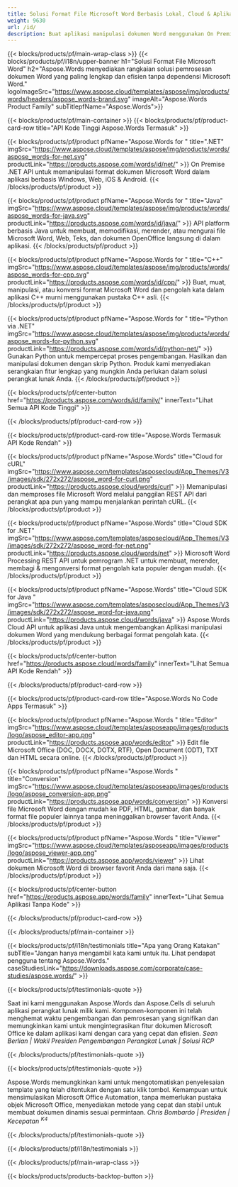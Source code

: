 ```yaml
---
title: Solusi Format File Microsoft Word Berbasis Lokal, Cloud & Aplikasi 
weight: 9630
url: /id/
description: Buat aplikasi manipulasi dokumen Word menggunakan On Premise atau Cloud API atau cukup gunakan aplikasi lintas platform untuk melihat membandingkan, memeriksa, atau mengonversi file Word
---
```


{{< blocks/products/pf/main-wrap-class >}}
{{< blocks/products/pf/i18n/upper-banner h1="Solusi Format File Microsoft Word" h2="Aspose.Words menyediakan rangkaian solusi pemrosesan dokumen Word yang paling lengkap dan efisien tanpa dependensi Microsoft Word." logoImageSrc="https://www.aspose.cloud/templates/aspose/img/products/words/headers/aspose_words-brand.svg" imageAlt="Aspose.Words Product Family" subTitlepfName="Aspose.Words">}}

{{< blocks/products/pf/main-container >}}
{{< blocks/products/pf/product-card-row title="API Kode Tinggi Aspose.Words Termasuk" >}}

{{< blocks/products/pf/product pfName="Aspose.Words for " title=".NET" imgSrc="https://www.aspose.cloud/templates/aspose/img/products/words/aspose_words-for-net.svg" productLink="https://products.aspose.com/words/id/net/" >}}
On Premise .NET API untuk memanipulasi format dokumen Microsoft Word dalam aplikasi berbasis Windows, Web, iOS & Android.
{{< /blocks/products/pf/product >}}

{{< blocks/products/pf/product pfName="Aspose.Words for " title="Java" imgSrc="https://www.aspose.cloud/templates/aspose/img/products/words/aspose_words-for-java.svg" productLink="https://products.aspose.com/words/id/java/" >}}
API platform berbasis Java untuk membuat, memodifikasi, merender, atau mengurai file Microsoft Word, Web, Teks, dan dokumen OpenOffice langsung di dalam aplikasi.
{{< /blocks/products/pf/product >}}

{{< blocks/products/pf/product pfName="Aspose.Words for " title="C++" imgSrc="https://www.aspose.cloud/templates/aspose/img/products/words/aspose_words-for-cpp.svg" productLink="https://products.aspose.com/words/id/cpp/" >}}
Buat, muat, manipulasi, atau konversi format Microsoft Word dan pengolah kata dalam aplikasi C++ murni menggunakan pustaka C++ asli.
{{< /blocks/products/pf/product >}}

{{< blocks/products/pf/product pfName="Aspose.Words for " title="Python via .NET" imgSrc="https://www.aspose.cloud/templates/aspose/img/products/words/aspose_words-for-python.svg" productLink="https://products.aspose.com/words/id/python-net/" >}}
Gunakan Python untuk mempercepat proses pengembangan. Hasilkan dan manipulasi dokumen dengan skrip Python. Produk kami menyediakan serangkaian fitur lengkap yang mungkin Anda perlukan dalam solusi perangkat lunak Anda.
{{< /blocks/products/pf/product >}}

{{< blocks/products/pf/center-button href="https://products.aspose.com/words/id/family/" innerText="Lihat Semua API Kode Tinggi" >}}

{{< /blocks/products/pf/product-card-row >}}

{{< blocks/products/pf/product-card-row title="Aspose.Words Termasuk API Kode Rendah" >}}

{{< blocks/products/pf/product pfName="Aspose.Words" title="Cloud for cURL" imgSrc="https://www.aspose.com/templates/asposecloud/App_Themes/V3/images/sdk/272x272/aspose_word-for-curl.png" productLink="https://products.aspose.cloud/words/curl" >}}
Memanipulasi dan memproses file Microsoft Word melalui panggilan REST API dari perangkat apa pun yang mampu menjalankan perintah cURL.
{{< /blocks/products/pf/product >}}

{{< blocks/products/pf/product pfName="Aspose.Words" title="Cloud SDK for .NET" imgSrc="https://www.aspose.com/templates/asposecloud/App_Themes/V3/images/sdk/272x272/aspose_word-for-net.png" productLink="https://products.aspose.cloud/words/net" >}}
Microsoft Word Processing REST API untuk pemrogram .NET untuk membuat, merender, membagi & mengonversi format pengolah kata populer dengan mudah.
{{< /blocks/products/pf/product >}}

{{< blocks/products/pf/product pfName="Aspose.Words" title="Cloud SDK for Java " imgSrc="https://www.aspose.com/templates/asposecloud/App_Themes/V3/images/sdk/272x272/aspose_word-for-java.png" productLink="https://products.aspose.cloud/words/java" >}}
Aspose.Words Cloud API untuk aplikasi Java untuk mengembangkan Aplikasi manipulasi dokumen Word yang mendukung berbagai format pengolah kata.
{{< /blocks/products/pf/product >}}

{{< blocks/products/pf/center-button href="https://products.aspose.cloud/words/family" innerText="Lihat Semua API Kode Rendah" >}}

{{< /blocks/products/pf/product-card-row >}}

{{< blocks/products/pf/product-card-row title="Aspose.Words No Code Apps Termasuk" >}}

{{< blocks/products/pf/product pfName="Aspose.Words " title="Editor" imgSrc="https://www.aspose.cloud/templates/asposeapp/images/products/logo/aspose_editor-app.png" productLink="https://products.aspose.app/words/editor" >}}
Edit file Microsoft Office (DOC, DOCX, DOTX, RTF), Open Document (ODT), TXT dan HTML secara online.
{{< /blocks/products/pf/product >}}

{{< blocks/products/pf/product pfName="Aspose.Words " title="Conversion" imgSrc="https://www.aspose.cloud/templates/asposeapp/images/products/logo/aspose_conversion-app.png" productLink="https://products.aspose.app/words/conversion" >}}
Konversi file Microsoft Word dengan mudah ke PDF, HTML, gambar, dan banyak format file populer lainnya tanpa meninggalkan browser favorit Anda.
{{< /blocks/products/pf/product >}}

{{< blocks/products/pf/product pfName="Aspose.Words " title="Viewer" imgSrc="https://www.aspose.cloud/templates/asposeapp/images/products/logo/aspose_viewer-app.png" productLink="https://products.aspose.app/words/viewer" >}}
Lihat dokumen Microsoft Word di browser favorit Anda dari mana saja.
{{< /blocks/products/pf/product >}}

{{< blocks/products/pf/center-button href="https://products.aspose.app/words/family" innerText="Lihat Semua Aplikasi Tanpa Kode" >}}

{{< /blocks/products/pf/product-card-row >}}

{{< /blocks/products/pf/main-container >}}

{{< blocks/products/pf/i18n/testimonials title="Apa yang Orang Katakan" subTitle="Jangan hanya mengambil kata kami untuk itu. Lihat pendapat pengguna tentang Aspose.Words." caseStudiesLink="https://downloads.aspose.com/corporate/case-studies/aspose.words/" >}}

{{< blocks/products/pf/testimonials-quote >}}
<p class="first">
 Saat ini kami menggunakan Aspose.Words dan Aspose.Cells di seluruh aplikasi perangkat lunak milik kami. Komponen-komponen ini telah menghemat waktu pengembangan dan pemrosesan yang signifikan dan memungkinkan kami untuk mengintegrasikan fitur dokumen Microsoft Office ke dalam aplikasi kami dengan cara yang cepat dan efisien.
 <em>
  Sean Berlian | Wakil Presiden Pengembangan Perangkat Lunak | Solusi RCP
 </em>
</p>

{{< /blocks/products/pf/testimonials-quote >}}

{{< blocks/products/pf/testimonials-quote >}}
<p class="second">
 Aspose.Words memungkinkan kami untuk mengotomatiskan penyelesaian template yang telah ditentukan dengan satu klik tombol. Kemampuan untuk mensimulasikan Microsoft Office Automation, tanpa memerlukan pustaka objek Microsoft Office, menyediakan metode yang cepat dan stabil untuk membuat dokumen dinamis sesuai permintaan.
 <em>
  Chris Bombardo | Presiden | Kecepatan
  <sup>
   K4
  </sup>
 </em>
</p>

{{< /blocks/products/pf/testimonials-quote >}}

{{< /blocks/products/pf/i18n/testimonials >}}

{{< /blocks/products/pf/main-wrap-class >}}

{{< blocks/products/products-backtop-button >}}